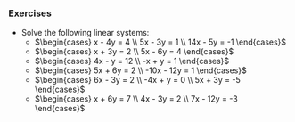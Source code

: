 ### Exercises

- Solve the following linear systems:
  - $\begin{cases} x - 4y = 4 \\ 5x - 3y = 1 \\ 14x - 5y = -1 \end{cases}$
  - $\begin{cases} x + 3y = 2 \\ 5x - 6y = 4 \end{cases}$
  - $\begin{cases} 4x - y = 12 \\ -x + y = 1 \end{cases}$
  - $\begin{cases} 5x + 6y = 2 \\ -10x - 12y = 1 \end{cases}$
  - $\begin{cases} 6x - 3y = 2 \\ -4x + y = 0 \\ 5x + 3y = -5 \end{cases}$
  - $\begin{cases} x + 6y = 7 \\ 4x - 3y = 2 \\ 7x - 12y = -3 \end{cases}$